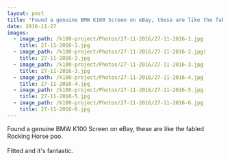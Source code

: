 ```yaml
---
layout: post
title: "Found a genuine BMW K100 Screen on eBay, these are like the fabled Rocking Horse poo."
date: 2016-11-27
images:
  - image_path: /k100-project/Photos/27-11-2016/27-11-2016-1.jpg
    title: 27-11-2016-1.jpg
  - image_path: /k100-project/Photos/27-11-2016/27-11-2016-2.jpg)
    title: 27-11-2016-2.jpg
  - image_path: /k100-project/Photos/27-11-2016/27-11-2016-3.jpg
    title: 27-11-2016-3.jpg
  - image_path: /k100-project/Photos/27-11-2016/27-11-2016-4.jpg
    title: 27-11-2016-4.jpg
  - image_path: /k100-project/Photos/27-11-2016/27-11-2016-5.jpg
    title: 27-11-2016-5.jpg
  - image_path: /k100-project/Photos/27-11-2016/27-11-2016-6.jpg
    title: 27-11-2016-6.jpg
---
```

Found a genuine BMW K100 Screen on eBay, these are like the fabled Rocking Horse poo.<br /><br />Fitted and it&#39;s fantastic.﻿


